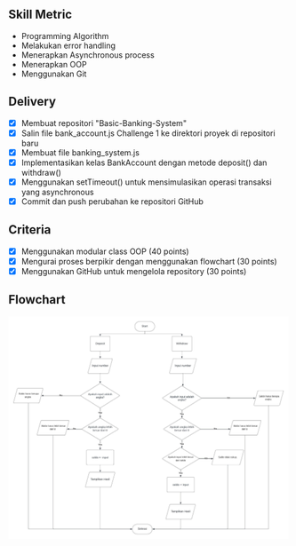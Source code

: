 
## Skill Metric

- Programming Algorithm
- Melakukan error handling
- Menerapkan Asynchronous process
- Menerapkan OOP
- Menggunakan Git


## Delivery

- [x] Membuat repositori "Basic-Banking-System"
- [x] Salin file bank_account.js Challenge 1 ke direktori proyek di repositori baru
- [x] Membuat file banking_system.js
- [x] Implementasikan kelas BankAccount dengan metode deposit() dan withdraw()
- [x] Menggunakan setTimeout() untuk mensimulasikan operasi transaksi yang asynchronous
- [x] Commit dan push perubahan ke repositori GitHub

## Criteria

- [x] Menggunakan modular class OOP (40 points)
- [x] Mengurai proses berpikir dengan menggunakan flowchart (30 points)
- [x] Menggunakan GitHub untuk mengelola repository (30 points)

## Flowchart
![Tux, the Linux mascot](/flowchart.jpeg)